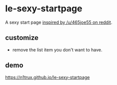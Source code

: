 # le-sexy-startpage
A sexy start page [inspired by /u/465joe55 on reddit](https://www.reddit.com/r/unixporn/comments/4a5uef/xfce_my_work_in_progress_arch_setup/).

## customize
- remove the list item you don't want to have.

## demo
<https://n1trux.github.io/le-sexy-startpage>
